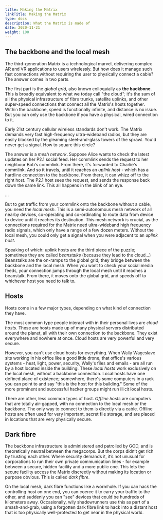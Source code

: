 ```yaml
---
title: Making the Matrix
linkTitle: Making the Matrix
type: docs
description: What the Matrix is made of
date: 2020-11-21
weight: 100
---
```


## The backbone and the local mesh

The third-generation Matrix is a technological marvel, delivering complex AR and VR applications to users wirelessly. But how does it manage such fast connections without requiring the user to physically connect a cable? The answer comes in two parts.

The first part is the *global grid*, also known colloquially as **the backbone**. This is broadly equivalent to what we today call "the cloud"; it's the sum of all the physical infrastructure of fibre trunks, satellite uplinks, and other super-speed connections that connect all the Matrix's hosts together. Within the backbone, speed is functionally infinite, and distance is no issue. But you can only use the backbone if you have a physical, wired connection to it.

Early 21st century cellular wireless standards don't work. The Matrix demands very fast high-frequency ultra-wideband radios, but they are easily blocked by the gleaming steel-and-glass towers of the sprawl. You'd never get a signal. How to square this circle? 

The answer is a *mesh network*. Suppose Alice wants to check the latest updates on her P2.1 social feed. Her commlink sends the request to her neighbour Bob's commlink. From there, it's forwarded to Charlie's commlink. And so it travels, until it reaches an *uplink host* - which has a hardline connection to the backbone. From there, it can whizz off to the right host. The P2.1 host sees the request, and sends the response back down the same link. This all happens in the blink of an eye.

...


But to get traffic from your commlink onto the backbone without a cable, you need the *local mesh*. This is a semi-autonomous mesh network of all nearby devices, co-operating and co-ordinating to route data from device to device until it reaches its destination. This mesh network is crucial, as the connections required for the Matrix need ultra-wideband high frequency radio signals, which only have a range of a few dozen meters. Without the local mesh, you could only get a signal when you were adjacent to an *uplink host*.

Speaking of which: uplink hosts are the third piece of the puzzle; sometimes they are called *beanstalks* (because they lead to the cloud...) Beanstalks are the on-ramps to the global grid; they bridge between the backbone and the local mesh. When you want to check your social media feeds, your connection jumps through the local mesh until it reaches a beanstalk. From there, it moves onto the global grid, and speeds off to whichever host you need to talk to.

## Hosts

Hosts come in a few major types, depending on what kind of connection they have.

The most common type people interact with in their personal lives are *cloud hosts*. These are hosts made up of many physical servers distributed around the planet, all with their own connection to the backbone. They exist everywhere and nowhere at once. Cloud hosts are very powerful and very secure.

However, you can't use cloud hosts for everything. When Wally Wageslave sits working in his office like a good little drone, that office's various systems - heat, light, power, security, Wally's files and emails - are all run by a host located inside the building. These *local hosts* work exclusively on the local mesh, without a backbone connection. Local hosts have one defined place of existence; somewhere, there's some computers in a rack you can point to and say "this is the host for this building." Some of the more prominent and successful hacker groups might run illicit local hosts.

There are other, less common types of host. *Offline hosts* are computers that are totally air-gapped, with no connection to the local mesh or the backbone. The only way to connect to them is directly via a cable. Offline hosts are often used for very important, secret file storage, and are placed in locations that are very physically secure.

## Dark fibre

The backbone infrastructure is administered and patrolled by GOD, and is theoretically neutral between the megacorps. But the corps didn’t get rich by trusting each other. Where security demands it, it’s not unusual for corporations to run their own private communication lines - for example between a secure, hidden facility and a more public one. This lets the secure facility access the Matrix discreetly without making its location or purpose obvious. This is called *dark fibre*.

On the local mesh, dark fibre functions like a wormhole. If you can hack the controlling host on one end, you can coerce it to carry your traffic to the other, and suddenly you can "see" devices that could be hundreds of kilometers away. Occasionally, wily shadowrunners use this as part of a smash-and-grab, using a forgotten dark fibre link to hack into a distant host that is too physically well-protected to get near in the physical world.





